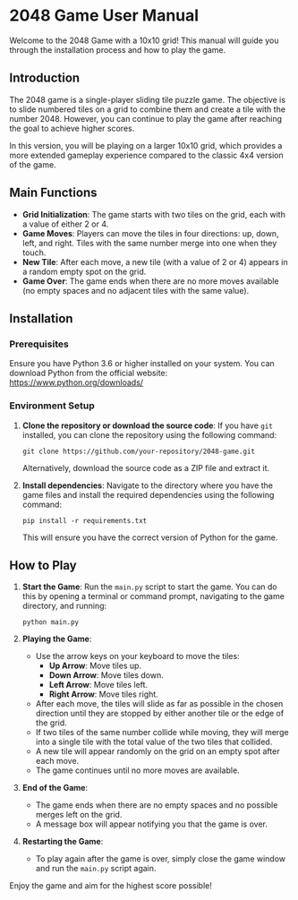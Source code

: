 # 2048 Game User Manual

Welcome to the 2048 Game with a 10x10 grid! This manual will guide you through the installation process and how to play the game.

## Introduction

The 2048 game is a single-player sliding tile puzzle game. The objective is to slide numbered tiles on a grid to combine them and create a tile with the number 2048. However, you can continue to play the game after reaching the goal to achieve higher scores.

In this version, you will be playing on a larger 10x10 grid, which provides a more extended gameplay experience compared to the classic 4x4 version of the game.

## Main Functions

- **Grid Initialization**: The game starts with two tiles on the grid, each with a value of either 2 or 4.
- **Game Moves**: Players can move the tiles in four directions: up, down, left, and right. Tiles with the same number merge into one when they touch.
- **New Tile**: After each move, a new tile (with a value of 2 or 4) appears in a random empty spot on the grid.
- **Game Over**: The game ends when there are no more moves available (no empty spaces and no adjacent tiles with the same value).

## Installation

### Prerequisites

Ensure you have Python 3.6 or higher installed on your system. You can download Python from the official website: https://www.python.org/downloads/

### Environment Setup

1. **Clone the repository or download the source code**:
   If you have `git` installed, you can clone the repository using the following command:
   ```
   git clone https://github.com/your-repository/2048-game.git
   ```
   Alternatively, download the source code as a ZIP file and extract it.

2. **Install dependencies**:
   Navigate to the directory where you have the game files and install the required dependencies using the following command:
   ```
   pip install -r requirements.txt
   ```
   This will ensure you have the correct version of Python for the game.

## How to Play

1. **Start the Game**:
   Run the `main.py` script to start the game. You can do this by opening a terminal or command prompt, navigating to the game directory, and running:
   ```
   python main.py
   ```

2. **Playing the Game**:
   - Use the arrow keys on your keyboard to move the tiles:
     - **Up Arrow**: Move tiles up.
     - **Down Arrow**: Move tiles down.
     - **Left Arrow**: Move tiles left.
     - **Right Arrow**: Move tiles right.
   - After each move, the tiles will slide as far as possible in the chosen direction until they are stopped by either another tile or the edge of the grid.
   - If two tiles of the same number collide while moving, they will merge into a single tile with the total value of the two tiles that collided.
   - A new tile will appear randomly on the grid on an empty spot after each move.
   - The game continues until no more moves are available.

3. **End of the Game**:
   - The game ends when there are no empty spaces and no possible merges left on the grid.
   - A message box will appear notifying you that the game is over.

4. **Restarting the Game**:
   - To play again after the game is over, simply close the game window and run the `main.py` script again.

Enjoy the game and aim for the highest score possible!